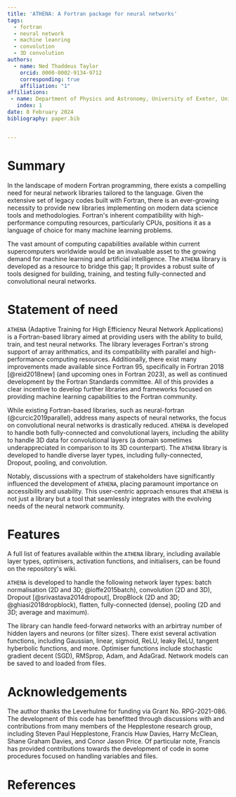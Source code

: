 ```yaml
---
title: 'ATHENA: A Fortran package for neural networks'
tags:
  - fortran
  - neural network
  - machine leanring
  - convolution
  - 3D convolution
authors:
  - name: Ned Thaddeus Taylor
    orcid: 0000-0002-9134-9712
    corresponding: true
    affiliation: "1"
affiliations:
 - name: Department of Physics and Astronomy, University of Exeter, United Kingdom, EX4 4QL
   index: 1
date: 8 February 2024
bibliography: paper.bib


---
```


# Summary

In the landscape of modern Fortran programming, there exists a compelling need for neural network libraries tailored to the language. Given the extensive set of legacy codes built with Fortran, there is an ever-growing necessity to provide new libraries implementing on modern data science tools and methodologies. Fortran's inherent compatibility with high-performance computing resources, particularly CPUs, positions it as a language of choice for many machine learning problems.

The vast amount of computing capabilities available within current supercomputers worldwide would be an invaluable asset to the growing demand for machine learning and artificial intelligence. The `ATHENA` library is developed as a resource to bridge this gap; It provides a  robust suite of tools designed for building, training, and testing fully-connected and convolutional neural networks. 

# Statement of need

`ATHENA` (Adaptive Training for High Efficiency Neural Network Applications) is a Fortran-based library aimed at providing users with the ability to build, train, and test neural networks. The library leverages Fortran's strong support of array arithmatics, and its compatibility with parallel and high-performance computing resources. Additionally, there exist many improvements made available since Fortran 95, specifically in Fortran 2018 [@reid2018new] (and upcoming ones in Fortran 2023), as well as continued development by the Fortran Standards committee. All of this provides a clear incentive to develop further libraries and frameworks focused on providing machine learning capabilities to the Fortran community.

While existing Fortran-based libraries, such as neural-fortran (@curcic2019parallel), address many aspects of neural networks, the focus on convolutional neural networks is drastically reduced. `ATHENA` is developed to handle both fully-connected and convolutional layers, including the ability to handle 3D data for convolutional layers (a domain sometimes underappreciated in comparison to its 3D counterpart). The `ATHENA` library is developed to handle diverse layer types, including fully-connected, Dropout, pooling, and convolution.

Notably, discussions with a spectrum of stakeholders have significantly influenced the development of `ATHENA`, placing paramount importance on accessibility and usability. This user-centric approach ensures that `ATHENA` is not just a library but a tool that seamlessly integrates with the evolving needs of the neural network community.

# Features

A full list of features available within the `ATHENA` library, including available layer types, optimisers, activation functions, and initialisers, can be found on the repository's wiki.

`ATHENA` is developed to handle the following network layer types: batch normalisation (2D and 3D; @ioffe2015batch), convolution (2D and 3D), Dropout [@srivastava2014dropout], DropBlock (2D and 3D; @ghiasi2018dropblock), flatten, fully-connected (dense), pooling (2D and 3D; average and maximum).

The library can handle feed-forward networks with an arbirtray number of hidden layers and neurons (or filter sizes). There exist several activation functions, including Gaussian, linear, sigmoid, ReLU, leaky ReLU, tangent hyberbolic functions, and more. Optimiser functions include stochastic gradient decent (SGD), RMSprop, Adam, and AdaGrad. Network models can be saved to and loaded from files.

# Acknowledgements

The author thanks the Leverhulme for funding via Grant No. RPG-2021-086. The development of this code has benefitted through discussions with and contributions from many members of the Hepplestone research group, including Steven Paul Hepplestone, Francis Huw Davies, Harry McClean, Shane Graham Davies, and Conor Jason Price. Of particular note, Francis has provided contributions towards the development of code in some procedures focused on handling variables and files.

# References
